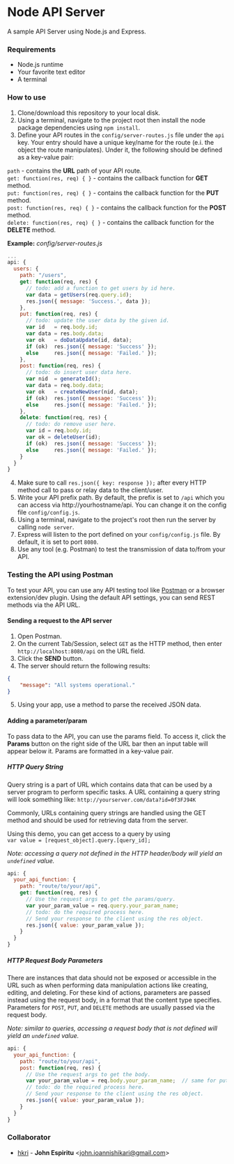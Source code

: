 # Node API Server
A sample API Server using Node.js and Express.

### Requirements
* Node.js runtime
* Your favorite text editor
* A terminal

### How to use
1. Clone/download this repository to your local disk.
2. Using a terminal, navigate to the project root then install the node package dependencies using `npm install`.
3. Define your API routes in the `config/server-routes.js` file under the `api` key. Your entry should have a unique key/name for the route (e.i. the object the route manipulates). Under it, the following should be defined as a key-value pair:

 `path` - contains the **URL** path of your API route.  
 `get: function(res, req) { }` - contains the callback function for **GET** method.  
 `put: function(res, req) { }` - contains the callback function for the **PUT** method.  
 `post: function(res, req) { }` - contains the callback function for the **POST** method.  
 `delete: function(res, req) { }` - contains the callback function for the **DELETE** method.  

 **Example:**
 *config/server-routes.js*
 ```js
 ...
 api: {
   users: {
     path: "/users",
     get: function(req, res) {
       // todo: add a function to get users by id here.
       var data = getUsers(req.query.id);
       res.json({ message: 'Success.', data });
     },
     put: function(req, res) {
       // todo: update the user data by the given id.
       var id   = req.body.id;
       var data = res.body.data;
       var ok   = doDataUpdate(id, data);
       if (ok)  res.json({ message: 'Success' });
       else     res.json({ message: 'Failed.' });
     },
     post: function(req, res) {
       // todo: do insert user data here.
       var nid  = generateId();
       var data = req.body.data;
       var ok   = createNewUser(nid, data);
       if (ok)  res.json({ message: 'Success' });
       else     res.json({ message: 'Failed.' });
     },
     delete: function(req, res) {
       // todo: do remove user here.
       var id = req.body.id;
       var ok = deleteUser(id);
       if (ok)  res.json({ message: 'Success' });
       else     res.json({ message: 'Failed.' });
     }
   }
 }
 ```
4. Make sure to call `res.json({ key: response });` after every HTTP method call to pass or relay data to the client/user.
5. Write your API prefix path. By default, the prefix is set to `/api` which you can access via http://yourhostname/api. You can change it on the config file `config/config.js`.
6. Using a terminal, navigate to the project's root then run the server by calling `node server`.
7. Express will listen to the port defined on your `config/config.js` file. By default, it is set to port `8080`.
8. Use any tool (e.g. Postman) to test the transmission of data to/from your API.  

### Testing the API using Postman
To test your API, you can use any API testing tool like [Postman](https://www.getpostman.com/apps) or a browser extension/dev plugin. Using the default API settings, you can send REST methods via the API URL.

#### Sending a request to the API server
1. Open Postman.
2. On the current Tab/Session, select `GET` as the HTTP method, then enter `http://localhost:8080/api` on the URL field.
3. Click the **SEND** button.
4. The server should return the following results:
```json
{
    "message": "All systems operational."
}
```
5. Using your app, use a method to parse the received JSON data.

#### Adding a parameter/param
To pass data to the API, you can use the params field. To access it, click the **Params** button on the right side of the URL bar then an input table will appear below it. Params are formatted in a key-value pair.

##### HTTP Query String
Query string is a part of URL which contains data that can be used by a server program to perform specific tasks. A URL containing a query string will look something like:
`http://yourserver.com/data?id=0f3FJ94K`

Commonly, URLs containing query strings are handled using the GET method and should be used for retrieving data from the server.

Using this demo, you can get access to a query by using  
`var value = [request_object].query.[query_id];`  

*Note: accessing a query not defined in the HTTP header/body will yield an `undefined` value.*

```js
api: {
  your_api_function: {
    path: "route/to/your/api",
    get: function(req, res) {
      // Use the request args to get the params/query.
      var your_param_value = req.query.your_param_name;
      // todo: do the required process here.
      // Send your response to the client using the res object.
      res.json({ value: your_param_value });
    }
  }
}
```
##### HTTP Request Body Parameters
There are instances that data should not be exposed or accessible in the URL such as when performing data manipulation actions like creating, editing, and deleting. For these kind of actions, parameters are passed instead using the request body, in a format that the content type specifies. Parameters for `POST`, `PUT`, and `DELETE` methods are usually passed via the request body.

*Note: similar to queries, accessing a request body that is not defined will yield an `undefined` value.*

```js
api: {
  your_api_function: {
    path: "route/to/your/api",
    post: function(req, res) {
      // Use the request args to get the body.
      var your_param_value = req.body.your_param_name;  // same for put and delete methods.
      // todo: do the required process here.
      // Send your response to the client using the res object.
      res.json({ value: your_param_value });
    }
  }
}
```

### Collaborator
* [hkri](http://github.com/hkri) - **John Espiritu** &lt;[john.ioannishikari@gmail.com](mailto:john.ioannishikari@gmail.com)&gt;
